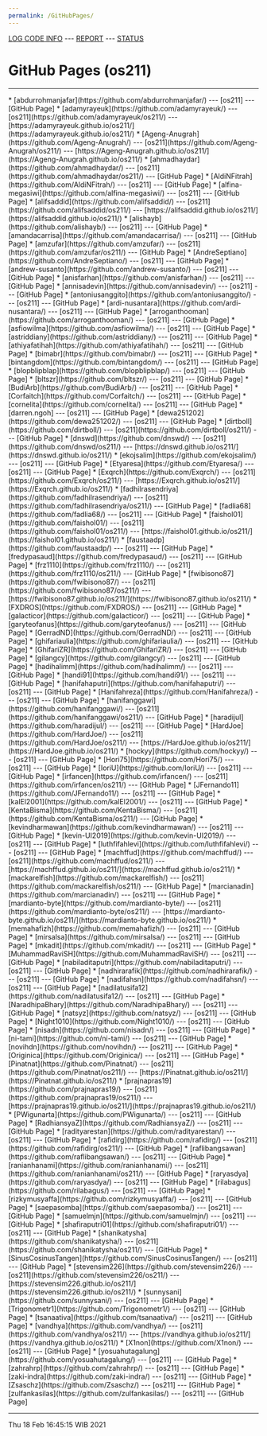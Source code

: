 ```yaml
---
permalink: /GitHubPages/
---
```

[LOG CODE INFO](https://osp4diss.vlsm.org/ETC/logCodes.txt) ---
[REPORT](../REPORT/) ---
[STATUS](../STATUS/) 

# GitHub Pages (os211)
<hr>
* [abdurrohmanjafar](https://github.com/abdurrohmanjafar/) --- [os211] --- [GitHub Page]
* [adamyrayeuk](https://github.com/adamyrayeuk/) --- [os211](https://github.com/adamyrayeuk/os211/) --- [https://adamyrayeuk.github.io/os211/](https://adamyrayeuk.github.io/os211/)
* [Ageng-Anugrah](https://github.com/Ageng-Anugrah/) --- [os211](https://github.com/Ageng-Anugrah/os211/) --- [https://Ageng-Anugrah.github.io/os211/](https://Ageng-Anugrah.github.io/os211/)
* [ahmadhaydar](https://github.com/ahmadhaydar/) --- [os211](https://github.com/ahmadhaydar/os211/) --- [GitHub Page]
* [AldiNFitrah](https://github.com/AldiNFitrah/) --- [os211] --- [GitHub Page]
* [alfina-megasiwi](https://github.com/alfina-megasiwi/) --- [os211] --- [GitHub Page]
* [alifsaddid](https://github.com/alifsaddid/) --- [os211](https://github.com/alifsaddid/os211/) --- [https://alifsaddid.github.io/os211/](https://alifsaddid.github.io/os211/)
* [alishayb](https://github.com/alishayb/) --- [os211] --- [GitHub Page]
* [amandacarrisa](https://github.com/amandacarrisa/) --- [os211] --- [GitHub Page]
* [amzufar](https://github.com/amzufar/) --- [os211](https://github.com/amzufar/os211/) --- [GitHub Page]
* [AndreSeptiano](https://github.com/AndreSeptiano/) --- [os211] --- [GitHub Page]
* [andrew-susanto](https://github.com/andrew-susanto/) --- [os211] --- [GitHub Page]
* [anisfarhan](https://github.com/anisfarhan/) --- [os211] --- [GitHub Page]
* [annisadevin](https://github.com/annisadevin/) --- [os211] --- [GitHub Page]
* [antoniusanggito](https://github.com/antoniusanggito/) --- [os211] --- [GitHub Page]
* [ardi-nusantara](https://github.com/ardi-nusantara/) --- [os211] --- [GitHub Page]
* [arroganthooman](https://github.com/arroganthooman/) --- [os211] --- [GitHub Page]
* [asfiowilma](https://github.com/asfiowilma/) --- [os211] --- [GitHub Page]
* [astriddiany](https://github.com/astriddiany/) --- [os211] --- [GitHub Page]
* [athiyafatihah](https://github.com/athiyafatihah/) --- [os211] --- [GitHub Page]
* [bimabr](https://github.com/bimabr/) --- [os211] --- [GitHub Page]
* [bintangdom](https://github.com/bintangdom/) --- [os211] --- [GitHub Page]
* [blopblipblap](https://github.com/blopblipblap/) --- [os211] --- [GitHub Page]
* [bltszr](https://github.com/bltszr/) --- [os211] --- [GitHub Page]
* [BudiArb](https://github.com/BudiArb/) --- [os211] --- [GitHub Page]
* [Corfaitch](https://github.com/Corfaitch/) --- [os211] --- [GitHub Page]
* [cornelita](https://github.com/cornelita/) --- [os211] --- [GitHub Page]
* [darren.ngoh] --- [os211] --- [GitHub Page]
* [dewa251202](https://github.com/dewa251202/) --- [os211] --- [GitHub Page]
* [dirtboll](https://github.com/dirtboll/) --- [os211](https://github.com/dirtboll/os211/) --- [GitHub Page]
* [dnswd](https://github.com/dnswd/) --- [os211](https://github.com/dnswd/os211/) --- [https://dnswd.github.io/os211/](https://dnswd.github.io/os211/)
* [ekojsalim](https://github.com/ekojsalim/) --- [os211] --- [GitHub Page]
* [Etyaresa](https://github.com/Etyaresa/) --- [os211] --- [GitHub Page]
* [Exqrch](https://github.com/Exqrch/) --- [os211](https://github.com/Exqrch/os211/) --- [https://Exqrch.github.io/os211/](https://Exqrch.github.io/os211/)
* [fadhilrasendriya](https://github.com/fadhilrasendriya/) --- [os211](https://github.com/fadhilrasendriya/os211/) --- [GitHub Page]
* [fadlia68](https://github.com/fadlia68/) --- [os211] --- [GitHub Page]
* [faishol01](https://github.com/faishol01/) --- [os211](https://github.com/faishol01/os211/) --- [https://faishol01.github.io/os211/](https://faishol01.github.io/os211/)
* [faustaadp](https://github.com/faustaadp/) --- [os211] --- [GitHub Page]
* [fredypasaud](https://github.com/fredypasaud/) --- [os211] --- [GitHub Page]
* [frz1110](https://github.com/frz1110/) --- [os211](https://github.com/frz1110/os211/) --- [GitHub Page]
* [fwibisono87](https://github.com/fwibisono87/) --- [os211](https://github.com/fwibisono87/os211/) --- [https://fwibisono87.github.io/os211/](https://fwibisono87.github.io/os211/)
* [FXDROS](https://github.com/FXDROS/) --- [os211] --- [GitHub Page]
* [galacticor](https://github.com/galacticor/) --- [os211] --- [GitHub Page]
* [garyteofanus](https://github.com/garyteofanus/) --- [os211] --- [GitHub Page]
* [GerradND](https://github.com/GerradND/) --- [os211] --- [GitHub Page]
* [ghifariaulia](https://github.com/ghifariaulia/) --- [os211] --- [GitHub Page]
* [GhifariZR](https://github.com/GhifariZR/) --- [os211] --- [GitHub Page]
* [gilangcy](https://github.com/gilangcy/) --- [os211] --- [GitHub Page]
* [hadihalimm](https://github.com/hadihalimm/) --- [os211] --- [GitHub Page]
* [handi91](https://github.com/handi91/) --- [os211] --- [GitHub Page]
* [hanifahaputri](https://github.com/hanifahaputri/) --- [os211] --- [GitHub Page]
* [Hanifahreza](https://github.com/Hanifahreza/) --- [os211] --- [GitHub Page]
* [hanifanggawi](https://github.com/hanifanggawi/) --- [os211](https://github.com/hanifanggawi/os211/) --- [GitHub Page]
* [haradijul](https://github.com/haradijul/) --- [os211] --- [GitHub Page]
* [HardJoe](https://github.com/HardJoe/) --- [os211](https://github.com/HardJoe/os211/) --- [https://HardJoe.github.io/os211/](https://HardJoe.github.io/os211/)
* [hockyy](https://github.com/hockyy/) --- [os211] --- [GitHub Page]
* [Hori75](https://github.com/Hori75/) --- [os211] --- [GitHub Page]
* [IoriU](https://github.com/IoriU/) --- [os211] --- [GitHub Page]
* [irfancen](https://github.com/irfancen/) --- [os211](https://github.com/irfancen/os211/) --- [GitHub Page]
* [JFernando11](https://github.com/JFernando11/) --- [os211] --- [GitHub Page]
* [kalEl2001](https://github.com/kalEl2001/) --- [os211] --- [GitHub Page]
* [KentaBisma](https://github.com/KentaBisma/) --- [os211](https://github.com/KentaBisma/os211/) --- [GitHub Page]
* [kevindharmawan](https://github.com/kevindharmawan/) --- [os211] --- [GitHub Page]
* [kevin-UI2019](https://github.com/kevin-UI2019/) --- [os211] --- [GitHub Page]
* [luthfifahlevi](https://github.com/luthfifahlevi/) --- [os211] --- [GitHub Page]
* [machffud](https://github.com/machffud/) --- [os211](https://github.com/machffud/os211/) --- [https://machffud.github.io/os211/](https://machffud.github.io/os211/)
* [mackarelfish](https://github.com/mackarelfish/) --- [os211](https://github.com/mackarelfish/os211/) --- [GitHub Page]
* [marcianadin](https://github.com/marcianadin/) --- [os211] --- [GitHub Page]
* [mardianto-byte](https://github.com/mardianto-byte/) --- [os211](https://github.com/mardianto-byte/os211/) --- [https://mardianto-byte.github.io/os211/](https://mardianto-byte.github.io/os211/)
* [memahafizh](https://github.com/memahafizh/) --- [os211] --- [GitHub Page]
* [mirsalsa](https://github.com/mirsalsa/) --- [os211] --- [GitHub Page]
* [mkadit](https://github.com/mkadit/) --- [os211] --- [GitHub Page]
* [MuhammadRaviSH](https://github.com/MuhammadRaviSH/) --- [os211] --- [GitHub Page]
* [nabiladitaputri](https://github.com/nabiladitaputri/) --- [os211] --- [GitHub Page]
* [nadhirarafik](https://github.com/nadhirarafik/) --- [os211] --- [GitHub Page]
* [nadifahsn](https://github.com/nadifahsn/) --- [os211] --- [GitHub Page]
* [nadilatusifa12](https://github.com/nadilatusifa12/) --- [os211] --- [GitHub Page]
* [NaradhipaBhary](https://github.com/NaradhipaBhary/) --- [os211] --- [GitHub Page]
* [natsyz](https://github.com/natsyz/) --- [os211] --- [GitHub Page]
* [Night1010](https://github.com/Night1010/) --- [os211] --- [GitHub Page]
* [nisadn](https://github.com/nisadn/) --- [os211] --- [GitHub Page]
* [ni-tami](https://github.com/ni-tami/) --- [os211] --- [GitHub Page]
* [novihdn](https://github.com/novihdn/) --- [os211] --- [GitHub Page]
* [Originica](https://github.com/Originica/) --- [os211] --- [GitHub Page]
* [Pinatnat](https://github.com/Pinatnat/) --- [os211](https://github.com/Pinatnat/os211/) --- [https://Pinatnat.github.io/os211/](https://Pinatnat.github.io/os211/)
* [prajnapras19](https://github.com/prajnapras19/) --- [os211](https://github.com/prajnapras19/os211/) --- [https://prajnapras19.github.io/os211/](https://prajnapras19.github.io/os211/)
* [PWigunarta](https://github.com/PWigunarta/) --- [os211] --- [GitHub Page]
* [RadhiansyaZ](https://github.com/RadhiansyaZ/) --- [os211] --- [GitHub Page]
* [radityarestan](https://github.com/radityarestan/) --- [os211] --- [GitHub Page]
* [rafidirg](https://github.com/rafidirg/) --- [os211](https://github.com/rafidirg/os211/) --- [GitHub Page]
* [raflibangsawan](https://github.com/raflibangsawan/) --- [os211] --- [GitHub Page]
* [ranianhanami](https://github.com/ranianhanami/) --- [os211](https://github.com/ranianhanami/os211/) --- [GitHub Page]
* [raryasdya](https://github.com/raryasdya/) --- [os211] --- [GitHub Page]
* [rilabagus](https://github.com/rilabagus/) --- [os211] --- [GitHub Page]
* [rizkymusyaffa](https://github.com/rizkymusyaffa/) --- [os211] --- [GitHub Page]
* [saepasomba](https://github.com/saepasomba/) --- [os211] --- [GitHub Page]
* [samuelmjn](https://github.com/samuelmjn/) --- [os211] --- [GitHub Page]
* [shafiraputri01](https://github.com/shafiraputri01/) --- [os211] --- [GitHub Page]
* [shanikatysha](https://github.com/shanikatysha/) --- [os211](https://github.com/shanikatysha/os211/) --- [GitHub Page]
* [SinusCosinusTangen](https://github.com/SinusCosinusTangen/) --- [os211] --- [GitHub Page]
* [stevensim226](https://github.com/stevensim226/) --- [os211](https://github.com/stevensim226/os211/) --- [https://stevensim226.github.io/os211/](https://stevensim226.github.io/os211/)
* [sunnysani](https://github.com/sunnysani/) --- [os211] --- [GitHub Page]
* [Trigonometr1](https://github.com/Trigonometr1/) --- [os211] --- [GitHub Page]
* [tsanaativa](https://github.com/tsanaativa/) --- [os211] --- [GitHub Page]
* [vandhya](https://github.com/vandhya/) --- [os211](https://github.com/vandhya/os211/) --- [https://vandhya.github.io/os211/](https://vandhya.github.io/os211/)
* [X1non](https://github.com/X1non/) --- [os211] --- [GitHub Page]
* [yosuahutagalung](https://github.com/yosuahutagalung/) --- [os211] --- [GitHub Page]
* [zahrahrp](https://github.com/zahrahrp/) --- [os211] --- [GitHub Page]
* [zaki-indra](https://github.com/zaki-indra/) --- [os211] --- [GitHub Page]
* [Zsaschz](https://github.com/Zsaschz/) --- [os211] --- [GitHub Page]
* [zulfankasilas](https://github.com/zulfankasilas/) --- [os211] --- [GitHub Page]
<hr>
Thu 18 Feb 16:45:15 WIB 2021
